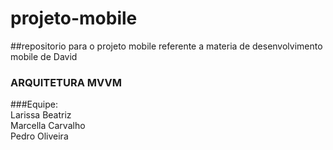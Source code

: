 # projeto-mobile
##repositorio para o projeto mobile referente a materia de desenvolvimento mobile de David
### ARQUITETURA MVVM

###Equipe:<br>
        Larissa Beatriz <br>
        Marcella Carvalho <br>
        Pedro Oliveira
        
